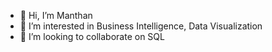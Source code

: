 - 👋 Hi, I’m Manthan
- 👀 I’m interested in Business Intelligence, Data Visualization
- 💞️ I’m looking to collaborate on SQL

<!---
Manthan88/Manthan88 is a ✨ special ✨ repository because its `README.md` (this file) appears on your GitHub profile.
You can click the Preview link to take a look at your changes.
--->
